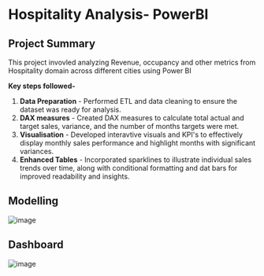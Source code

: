 # Hospitality Analysis- PowerBI

## Project Summary


This project invovled analyzing Revenue, occupancy and other metrics from Hospitality domain across different cities using Power BI


**Key steps followed-**
1. **Data Preparation** - Performed ETL and data cleaning to ensure the dataset was ready for analysis.
2. **DAX measures** - Created DAX measures to calculate total actual and target sales, variance, and the number of months targets were met.
3. **Visualisation** - Developed interavtive visuals and KPI's to effectively display monthly sales performance and highlight months with significant variances.
4. **Enhanced Tables** - Incorporated sparklines to illustrate individual sales trends over time, along with conditional formatting and dat bars for improved readability and insights.

## Modelling
![image](https://github.com/user-attachments/assets/9c727bcf-48fe-4a1b-a3a3-244170d66d49)


## Dashboard
![image](https://github.com/user-attachments/assets/7abcbdb8-77bf-4035-a1f8-5def4c08cdb2)

